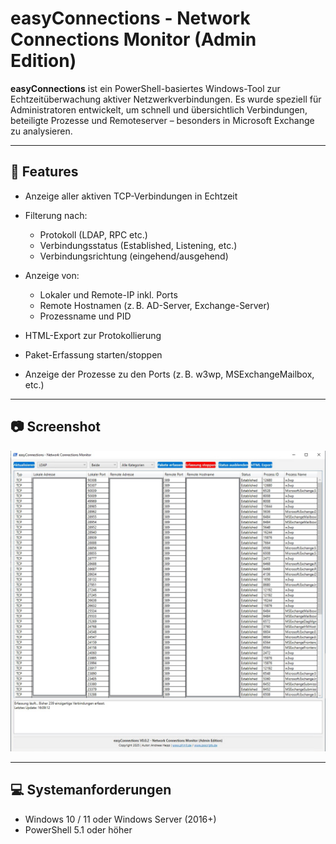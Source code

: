 # easyConnections - Network Connections Monitor (Admin Edition)

**easyConnections** ist ein PowerShell-basiertes Windows-Tool zur Echtzeitüberwachung aktiver Netzwerkverbindungen. Es wurde speziell für Administratoren entwickelt, um schnell und übersichtlich Verbindungen, beteiligte Prozesse und Remoteserver – besonders in Microsoft Exchange zu analysieren.

---

## 🔧 Features

- Anzeige aller aktiven TCP-Verbindungen in Echtzeit
- Filterung nach:
  - Protokoll (LDAP, RPC etc.)
  - Verbindungsstatus (Established, Listening, etc.)
  - Verbindungsrichtung (eingehend/ausgehend)

- Anzeige von:
  - Lokaler und Remote-IP inkl. Ports
  - Remote Hostnamen (z. B. AD-Server, Exchange-Server)
  - Prozessname und PID

- HTML-Export zur Protokollierung
- Paket-Erfassung starten/stoppen
- Anzeige der Prozesse zu den Ports (z. B. w3wp, MSExchangeMailbox, etc.)

---

## 📷 Screenshot

![easyConnections Screenshot](https://github.com/PS-easyIT/easyConnections/blob/main/Screenshot_LDAP_V0.0.2.jpg)

---

## 💻 Systemanforderungen

- Windows 10 / 11 oder Windows Server (2016+)
- PowerShell 5.1 oder höher
